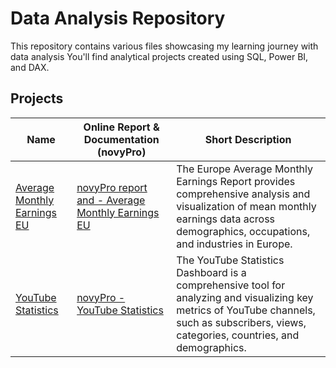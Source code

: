 # Data Analysis Repository

This repository contains various files showcasing my learning journey with data analysis You'll find analytical projects created using SQL, Power BI, and DAX.

## Projects

| Name                                             | Online Report & Documentation (novyPro)          | Short Description                                |
| ------------------------------------------------ | ------------------------------------------------ | ------------------------------------------------ |
| [Average Monthly Earnings EU](https://github.com/kon-mat/DataAnalysis/tree/6d51c1b9020d0b3fb182988312e2851537036439/Projects/Average%20Monthly%20Earnings%20EU) | [novyPro report and  - Average Monthly Earnings EU](https://project.novypro.com/xQN3nA) | The Europe Average Monthly Earnings Report provides comprehensive analysis and visualization of mean monthly earnings data across demographics, occupations, and industries in Europe. |
| [YouTube Statistics](https://www.youtube.com/watch?v=Rz-rey4Q1bw&list=LL&index=6&t=8839s) | [novyPro - YouTube Statistics](https://project.novypro.com/JcZJfe) | The YouTube Statistics Dashboard is a comprehensive tool for analyzing and visualizing key metrics of YouTube channels, such as subscribers, views, categories, countries, and demographics. |
